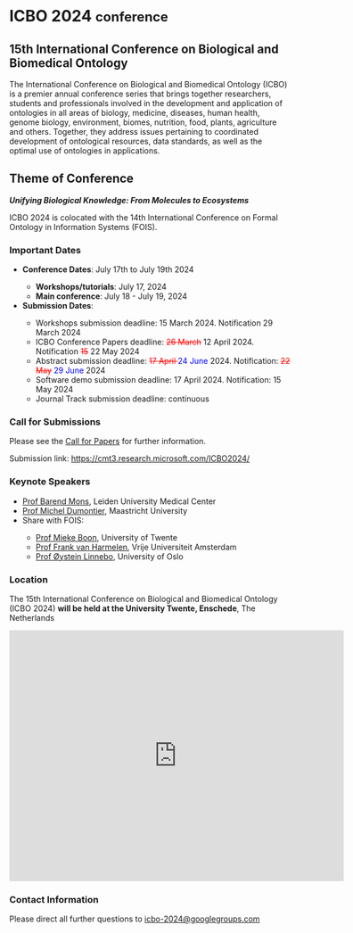 <br>
<h1> ICBO 2024 <small>conference</small></h1>

## 15th International Conference on Biological and Biomedical Ontology 

The International Conference on Biological and Biomedical Ontology
(ICBO) is a premier annual conference series that brings together
researchers, students and professionals involved in the development
and application of ontologies in all areas of biology, medicine,
diseases, human health, genome biology, environment, biomes,
nutrition, food, plants, agriculture and others. Together, they
address issues pertaining to coordinated development of ontological
resources, data standards, as well as the optimal use of ontologies in
applications.

## Theme of Conference 

<i> <b> Unifying Biological Knowledge: From Molecules to Ecosystems </b> </i>

ICBO 2024 is colocated with the 14th International Conference on
Formal Ontology in Information Systems (FOIS).

### Important Dates 

  <ul>
    <li><b>Conference Dates</b>: July 17th to July 19th 2024</li> 
    <ul>
        <li><b>Workshops/tutorials</b>: July 17, 2024</li>
        <li><b>Main conference</b>: July 18 - July 19, 2024</li>
    </ul>
    <li><b>Submission Dates</b>:</li> 
    <ul>
        <li>Workshops submission deadline: 15 March 2024. Notification 29 March 2024</li>
        <li>ICBO Conference Papers deadline: <span style="text-decoration: line-through; color: red;">26 March</span> 12 April 2024. Notification <span style="text-decoration: line-through; ; color: red;">15</span> 22 May 2024</li>
        <li>Abstract submission deadline: <span style="text-decoration: line-through; color: red;">17 April </span> <span style="color: #0000FF;">24 June</span> 2024. Notification: <span style="text-decoration: line-through; color: red;">22 May</span> <span style="color: #0000FF;">29 June</span> 2024</li>
        <li>Software demo submission deadline: 17 April 2024. Notification: 15 May 2024</li>
        <li>Journal Track submission deadline: continuous</li>
    </ul>
  </ul>

### Call for Submissions 

Please see the [Call for Papers](call.md) for further information.

Submission link: <a href="https://cmt3.research.microsoft.com/ICBO2024/">https://cmt3.research.microsoft.com/ICBO2024/</a>


### Keynote Speakers

<ul>
    <li> <a href="https://www.universiteitleiden.nl/en/staffmembers/barend-mons" target="_blank">Prof Barend Mons</a>, Leiden University Medical Center</li>
    <li> <a href="https://www.maastrichtuniversity.nl/mj-dumontier" target="_blank">Prof Michel Dumontier</a>, Maastricht University</li>
    <li>Share with FOIS:</li>
    <ul>
      <li> <a href="https://people.utwente.nl/m.boon"target="_blank">Prof Mieke Boon</a>, University of Twente</li>
      <li> <a href="https://www.cs.vu.nl/~frankh/" target="_blank">Prof Frank van Harmelen</a>, Vrije Universiteit Amsterdam</li>
      <li> <a href="https://www.oysteinlinnebo.org/"target="_blank">Prof Øystein Linnebo</a>, University of Oslo </li>
    </ul>
</ul>


### Location

The 15th International Conference on Biological and Biomedical
Ontology (ICBO 2024) <b>will be held at the University Twente,
Enschede</b>, The Netherlands

<iframe src="https://www.google.com/maps/embed?pb=!1m18!1m12!1m3!1d2443.205343783129!2d6.84721507744324!3d52.23965377198911!2m3!1f0!2f0!3f0!3m2!1i1024!2i768!4f13.1!3m3!1m2!1s0x47b813d992e2ab01%3A0x790b33d6b663608f!2sUniversity%20of%20Twente!5e0!3m2!1sen!2ssa!4v1706722502304!5m2!1sen!2ssa"
width="600" height="450" style="border:0;" allowfullscreen=""
loading="lazy" referrerpolicy="no-referrer-when-downgrade"></iframe>

### Contact Information 

Please direct all further questions to <a href="mailto:icbo-2024@googlegroups.com">icbo-2024@googlegroups.com</a>

